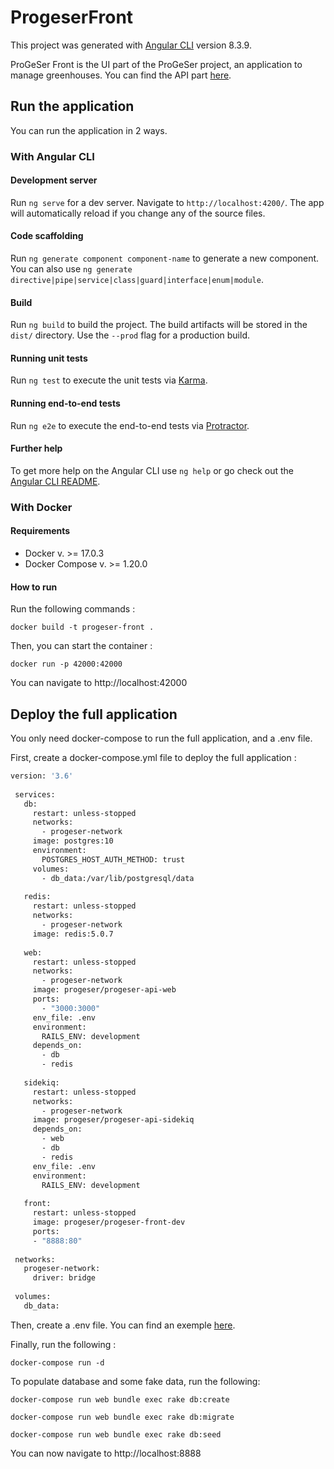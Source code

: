# ProgeserFront

This project was generated with [Angular CLI](https://github.com/angular/angular-cli) version 8.3.9.

ProGeSer Front is the UI part of the ProGeSer project, an application to manage greenhouses. 
You can find the API part [here](https://github.com/Progeser/progeser-api).

## Run the application

You can run the application in 2 ways.

### With Angular CLI

#### Development server

Run `ng serve` for a dev server. Navigate to `http://localhost:4200/`. The app will automatically reload if you change any of the source files.

#### Code scaffolding

Run `ng generate component component-name` to generate a new component. You can also use `ng generate directive|pipe|service|class|guard|interface|enum|module`.

#### Build

Run `ng build` to build the project. The build artifacts will be stored in the `dist/` directory. Use the `--prod` flag for a production build.

#### Running unit tests

Run `ng test` to execute the unit tests via [Karma](https://karma-runner.github.io).

#### Running end-to-end tests

Run `ng e2e` to execute the end-to-end tests via [Protractor](http://www.protractortest.org/).

#### Further help

To get more help on the Angular CLI use `ng help` or go check out the [Angular CLI README](https://github.com/angular/angular-cli/blob/master/README.md).

### With Docker

#### Requirements

* Docker v. >= 17.0.3
* Docker Compose v. >= 1.20.0

#### How to run

Run the following commands : 

`docker build -t progeser-front .`

Then, you can start the container : 

`docker run -p 42000:42000`

You can navigate to http://localhost:42000 

## Deploy the full application

You only need docker-compose to run the full application, and a .env file.

First, create a docker-compose.yml file to deploy the full application :

```Dockerfile
version: '3.6'
 
 services:
   db:
     restart: unless-stopped
     networks:
       - progeser-network
     image: postgres:10
     environment:
       POSTGRES_HOST_AUTH_METHOD: trust
     volumes:
       - db_data:/var/lib/postgresql/data
 
   redis:
     restart: unless-stopped
     networks:
       - progeser-network
     image: redis:5.0.7
 
   web:
     restart: unless-stopped
     networks:
       - progeser-network
     image: progeser/progeser-api-web
     ports:
       - "3000:3000"
     env_file: .env
     environment:
       RAILS_ENV: development
     depends_on:
       - db
       - redis
 
   sidekiq:
     restart: unless-stopped
     networks:
       - progeser-network
     image: progeser/progeser-api-sidekiq
     depends_on:
       - web
       - db
       - redis
     env_file: .env
     environment:
       RAILS_ENV: development
 
   front:
     restart: unless-stopped
     image: progeser/progeser-front-dev
     ports:
     - "8888:80"
 
 networks:
   progeser-network:
     driver: bridge
 
 volumes:
   db_data:
```
Then, create a .env file. You can find an exemple [here](https://github.com/Progeser/progeser-api/blob/master/.env.example).

Finally, run the following : 

`docker-compose run -d`

To populate database and some fake data, run the following: 

`docker-compose run web bundle exec rake db:create`

`docker-compose run web bundle exec rake db:migrate`

`docker-compose run web bundle exec rake db:seed`

You can now navigate to http://localhost:8888
